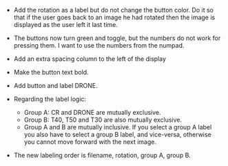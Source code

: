 * Add the rotation as a label but do not change the button color. Do it so that if the user goes back to an image he had rotated then the image is displayed as the user left it last time.
* The buttons now turn green and toggle, but the numbers do not work for pressing them. I want to use the numbers from the numpad. 
* Add an extra spacing column to the left of the display
* Make the button text bold.

* Add button and label DRONE. 
* Regarding the label logic:
  * Group A: CR and DRONE are mutually exclusive.
  * Group B: T40, T50 and T30 are also mutually exclusive.
  * Group A and B are mutually inclusive. If you select a group A label you also have to select a group B label, and vice-versa, otherwise you cannot move forward with the next image. 
* The new labeling order is filename, rotation, group A, group B.
  
  
